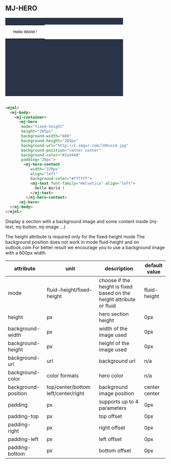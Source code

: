 ## MJ-HERO

<!--[if mso]>
  <table border="0" cellpadding="0" cellspacing="0" width="600" align="center" style="width:600px;"><tr><td style="font-size:0px; line-height:0px; mso-line-height-rule:exactly;">
<![endif]-->
<!--[if mso]>
  <v:image xmlns:v="urn:schemas-microsoft-com:vml" croptop="0" cropbottom="0" style="width:600px; height:245px; position:absolute; top:0; left:0; border:0; z-index:-3;" src="http://i.imgur.com/lHOvxs4.jpg" />
<![endif]-->
<div style="margin:0 auto;max-width:600px;">
  <table cellpadding="0" cellspacing="0" style="width:100%;">
    <tbody>
      <tr style="vertical-align:top;">
        <td height="245" style="background-repeat:no-repeat;vertical-align:top;background:#2a3448 url(http://i.imgur.com/lHOvxs4.jpg) no-repeat center center / cover;padding-top:20px;padding-left:0;padding-right:0;padding-bottom:0;background-position:center center;"
          background="http://i.imgur.com/lHOvxs4.jpg">
          <!--[if mso]>
            <table border="0" cellpadding="0" cellspacing="0" align="left" width="370" style="width:370px;"><tr><td style="padding:0;background-color:#ffffff;">
          <![endif]-->
          <div class="mj-hero-content" style="float:left;margin:0px;width:370px;background-color:#ffffff;">
            <table cellpadding="0" cellspacing="0" style="width:100%;margin:0px;">
              <tbody>
                <tr>
                  <td style="padding-top:0;padding-left:0;padding-right:0;padding-bottom:0;">
                    <table style="width:100%;margin:0px;">
                      <tbody>
                        <tr>
                          <td style="word-break:break-word;font-size:0px;padding:10px 25px;text-align:left;">
                            <div style="cursor:auto;color:#000000;font-family:Helvetica;font-size:13px;line-height:22px;">
                              Hello World !
                            </div>
                          </td>
                        </tr>
                      </tbody>
                    </table>
                  </td>
                </tr>
              </tbody>
            </table>
          </div>
          <!--[if mso]>
            </table>
          <![endif]-->
        </td>
      </tr>
    </tbody>
  </table>
</div>
<!--[if mso]>
  </td></tr></table>
<![endif]-->

``` html

<mjml>
  <mj-body>
    <mj-container>
      <mj-hero
       mode="fixed-height"
       height="265px"
       background-width="600"
       background-height="265px"
       background-url="http://i.imgur.com/lHOvxs4.jpg"
       background-position="center center"
       background-color="#2a3448"
       padding="20px">
        <mj-hero-content
           width="370px"
           align="left"
           background-color="#ffffff">
           <mj-text font-family="Helvetica" align="left">
             Hello World !
           </mj-text>
         </mj-hero-content>
      <mj-hero>
  </mj-body>
</mjml>

```
Display a section with a background image and some content inside (mj-text, mj-button, mj-image ...)

The height attribute is required only for the fixed-height mode
The background position does not work in mode fluid-height and on outlook.com
For better result we encourage you to use a background image with a 600px width

attribute           | unit                                | description                                                          | default value
--------------------|-------------------------------------|----------------------------------------------------------------------|--------------
mode                | fluid-height/fixed-height           | choose if the height is fixed based on the height attribute or fluid | fluid-height
height              | px                                  | hero section height                                                  | 0px
background-width    | px                                  | width of the image used                                              | 0px
background-height   | px                                  | height of the image used                                             | 0px
background-url      | url                                 | background url                                                       | n/a
background-color    | color formats                       | hero color                                                           | n/a
background-position | top/center/bottom left/center/right | background image position                                            | center center
padding             | px                                  | supports up to 4 parameters                                          | 0px
padding-top         | px                                  | top offset                                                           | 0px
padding-right       | px                                  | right offset                                                         | 0px
padding-left        | px                                  | left offset                                                          | 0px
padding-bottom      | px                                  | bottom offset                                                        | 0px
